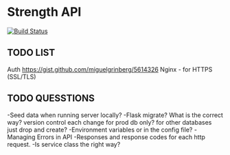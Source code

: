 # Strength API
[![Build Status](https://travis-ci.com/SeanBE/strength-api.svg?token=YwoffpzcxpVgFc4sk6nY&branch=master)](https://travis-ci.com/SeanBE/strength-api)



## TODO LIST
Auth https://gist.github.com/miguelgrinberg/5614326
Nginx - for HTTPS (SSL/TLS)

## TODO QUESSTIONS  
-Seed data when running server locally?
-Flask migrate? What is the correct way? version control each change for prod db only?
for other databases just drop and create?
-Environment variables or in the config file?
-Managing Errors in API
-Responses and response codes for each http request.
-Is service class the right way?
